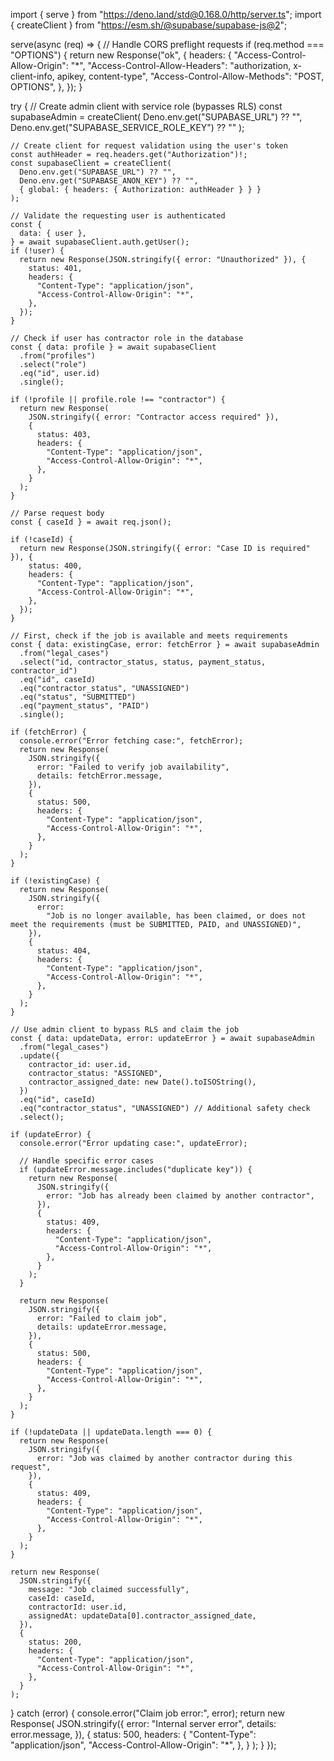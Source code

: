 import { serve } from "https://deno.land/std@0.168.0/http/server.ts";
import { createClient } from "https://esm.sh/@supabase/supabase-js@2";

serve(async (req) => {
  // Handle CORS preflight requests
  if (req.method === "OPTIONS") {
    return new Response("ok", {
      headers: {
        "Access-Control-Allow-Origin": "*",
        "Access-Control-Allow-Headers":
          "authorization, x-client-info, apikey, content-type",
        "Access-Control-Allow-Methods": "POST, OPTIONS",
      },
    });
  }

  try {
    // Create admin client with service role (bypasses RLS)
    const supabaseAdmin = createClient(
      Deno.env.get("SUPABASE_URL") ?? "",
      Deno.env.get("SUPABASE_SERVICE_ROLE_KEY") ?? ""
    );

    // Create client for request validation using the user's token
    const authHeader = req.headers.get("Authorization")!;
    const supabaseClient = createClient(
      Deno.env.get("SUPABASE_URL") ?? "",
      Deno.env.get("SUPABASE_ANON_KEY") ?? "",
      { global: { headers: { Authorization: authHeader } } }
    );

    // Validate the requesting user is authenticated
    const {
      data: { user },
    } = await supabaseClient.auth.getUser();
    if (!user) {
      return new Response(JSON.stringify({ error: "Unauthorized" }), {
        status: 401,
        headers: {
          "Content-Type": "application/json",
          "Access-Control-Allow-Origin": "*",
        },
      });
    }

    // Check if user has contractor role in the database
    const { data: profile } = await supabaseClient
      .from("profiles")
      .select("role")
      .eq("id", user.id)
      .single();

    if (!profile || profile.role !== "contractor") {
      return new Response(
        JSON.stringify({ error: "Contractor access required" }),
        {
          status: 403,
          headers: {
            "Content-Type": "application/json",
            "Access-Control-Allow-Origin": "*",
          },
        }
      );
    }

    // Parse request body
    const { caseId } = await req.json();

    if (!caseId) {
      return new Response(JSON.stringify({ error: "Case ID is required" }), {
        status: 400,
        headers: {
          "Content-Type": "application/json",
          "Access-Control-Allow-Origin": "*",
        },
      });
    }

    // First, check if the job is available and meets requirements
    const { data: existingCase, error: fetchError } = await supabaseAdmin
      .from("legal_cases")
      .select("id, contractor_status, status, payment_status, contractor_id")
      .eq("id", caseId)
      .eq("contractor_status", "UNASSIGNED")
      .eq("status", "SUBMITTED")
      .eq("payment_status", "PAID")
      .single();

    if (fetchError) {
      console.error("Error fetching case:", fetchError);
      return new Response(
        JSON.stringify({
          error: "Failed to verify job availability",
          details: fetchError.message,
        }),
        {
          status: 500,
          headers: {
            "Content-Type": "application/json",
            "Access-Control-Allow-Origin": "*",
          },
        }
      );
    }

    if (!existingCase) {
      return new Response(
        JSON.stringify({
          error:
            "Job is no longer available, has been claimed, or does not meet the requirements (must be SUBMITTED, PAID, and UNASSIGNED)",
        }),
        {
          status: 404,
          headers: {
            "Content-Type": "application/json",
            "Access-Control-Allow-Origin": "*",
          },
        }
      );
    }

    // Use admin client to bypass RLS and claim the job
    const { data: updateData, error: updateError } = await supabaseAdmin
      .from("legal_cases")
      .update({
        contractor_id: user.id,
        contractor_status: "ASSIGNED",
        contractor_assigned_date: new Date().toISOString(),
      })
      .eq("id", caseId)
      .eq("contractor_status", "UNASSIGNED") // Additional safety check
      .select();

    if (updateError) {
      console.error("Error updating case:", updateError);

      // Handle specific error cases
      if (updateError.message.includes("duplicate key")) {
        return new Response(
          JSON.stringify({
            error: "Job has already been claimed by another contractor",
          }),
          {
            status: 409,
            headers: {
              "Content-Type": "application/json",
              "Access-Control-Allow-Origin": "*",
            },
          }
        );
      }

      return new Response(
        JSON.stringify({
          error: "Failed to claim job",
          details: updateError.message,
        }),
        {
          status: 500,
          headers: {
            "Content-Type": "application/json",
            "Access-Control-Allow-Origin": "*",
          },
        }
      );
    }

    if (!updateData || updateData.length === 0) {
      return new Response(
        JSON.stringify({
          error: "Job was claimed by another contractor during this request",
        }),
        {
          status: 409,
          headers: {
            "Content-Type": "application/json",
            "Access-Control-Allow-Origin": "*",
          },
        }
      );
    }

    return new Response(
      JSON.stringify({
        message: "Job claimed successfully",
        caseId: caseId,
        contractorId: user.id,
        assignedAt: updateData[0].contractor_assigned_date,
      }),
      {
        status: 200,
        headers: {
          "Content-Type": "application/json",
          "Access-Control-Allow-Origin": "*",
        },
      }
    );
  } catch (error) {
    console.error("Claim job error:", error);
    return new Response(
      JSON.stringify({
        error: "Internal server error",
        details: error.message,
      }),
      {
        status: 500,
        headers: {
          "Content-Type": "application/json",
          "Access-Control-Allow-Origin": "*",
        },
      }
    );
  }
});
